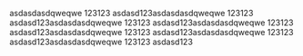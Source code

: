 asdasdasdqweqwe
123123
asdasd123asdasdasdqweqwe
123123
asdasd123asdasdasdqweqwe
123123
asdasd123asdasdasdqweqwe
123123
asdasd123asdasdasdqweqwe
123123
asdasd123asdasdasdqweqwe
123123
asdasd123asdasdasdqweqwe
123123
asdasd123